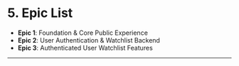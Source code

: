 # 5. Epic List

* **Epic 1**: Foundation & Core Public Experience
* **Epic 2**: User Authentication & Watchlist Backend
* **Epic 3**: Authenticated User Watchlist Features

---
